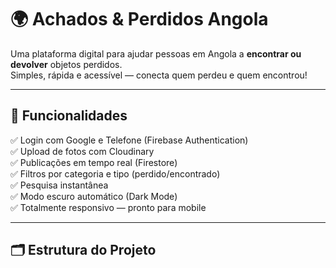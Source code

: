 # 🌍 Achados & Perdidos Angola

Uma plataforma digital para ajudar pessoas em Angola a **encontrar ou devolver** objetos perdidos.  
Simples, rápida e acessível — conecta quem perdeu e quem encontrou!

---

## 🚀 Funcionalidades

✅ Login com Google e Telefone (Firebase Authentication)  
✅ Upload de fotos com Cloudinary  
✅ Publicações em tempo real (Firestore)  
✅ Filtros por categoria e tipo (perdido/encontrado)  
✅ Pesquisa instantânea  
✅ Modo escuro automático (Dark Mode)  
✅ Totalmente responsivo — pronto para mobile  

---

## 🗂️ Estrutura do Projeto


